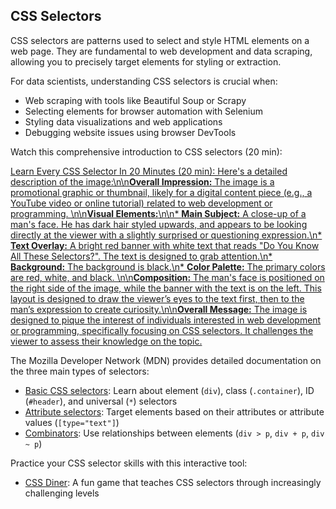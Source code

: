 ## CSS Selectors

CSS selectors are patterns used to select and style HTML elements on a web page. They are fundamental to web development and data scraping, allowing you to precisely target elements for styling or extraction.

For data scientists, understanding CSS selectors is crucial when:

- Web scraping with tools like Beautiful Soup or Scrapy
- Selecting elements for browser automation with Selenium
- Styling data visualizations and web applications
- Debugging website issues using browser DevTools

Watch this comprehensive introduction to CSS selectors (20 min):

[Learn Every CSS Selector In 20 Minutes (20 min): Here\'s a detailed description of the image:\n\n**Overall Impression:** The image is a promotional graphic or thumbnail, likely for a digital content piece (e.g., a YouTube video or online tutorial) related to web development or programming. \n\n**Visual Elements:**\n\n* **Main Subject:** A close-up of a man\'s face. He has dark hair styled upwards, and appears to be looking directly at the viewer with a slightly surprised or questioning expression.\n* **Text Overlay:** A bright red banner with white text that reads "Do You Know All These Selectors?". The text is designed to grab attention.\n* **Background:** The background is black.\n* **Color Palette:** The primary colors are red, white, and black. \n\n**Composition:** The man\'s face is positioned on the right side of the image, while the banner with the text is on the left. This layout is designed to draw the viewer’s eyes to the text first, then to the man’s expression to create curiosity.\n\n**Overall Message:** The image is designed to pique the interest of individuals interested in web development or programming, specifically focusing on CSS selectors. It challenges the viewer to assess their knowledge on the topic.](https://youtu.be_l1mER1bV0N0)

The Mozilla Developer Network (MDN) provides detailed documentation on the three main types of selectors:

- [Basic CSS selectors](https://developer.mozilla.org/en-US/docs/Learn_web_development/Core/Styling_basics/Basic_selectors): Learn about element (`div`), class (`.container`), ID (`#header`), and universal (`*`) selectors
- [Attribute selectors](https://developer.mozilla.org/en-US/docs/Learn_web_development/Core/Styling_basics/Attribute_selectors): Target elements based on their attributes or attribute values (`[type="text"]`)
- [Combinators](https://developer.mozilla.org/en-US/docs/Learn_web_development/Core/Styling_basics/Combinators): Use relationships between elements (`div > p`, `div + p`, `div ~ p`)

Practice your CSS selector skills with this interactive tool:

- [CSS Diner](https://flukeout.github.io/): A fun game that teaches CSS selectors through increasingly challenging levels
